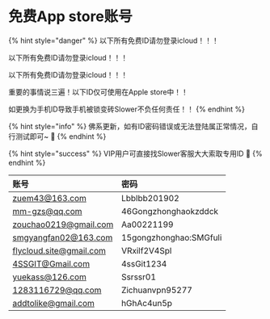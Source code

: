 # 免费App store账号

{% hint style="danger" %}
以下所有免费ID请勿登录icloud！！！

以下所有免费ID请勿登录icloud！！！

以下所有免费ID请勿登录icloud！！！

重要的事情说三遍！以下ID仅可使用在Apple store中！！

如更换为手机ID导致手机被锁变砖Slower不负任何责任！！
{% endhint %}

{% hint style="info" %}
佛系更新，如有ID密码错误或无法登陆属正常情况，自行测试即可~ 🤥 
{% endhint %}

{% hint style="success" %}
VIP用户可直接找Slower客服大大索取专用ID 🤣 
{% endhint %}

| 账号 | 密码 |
| :--- | :--- |
| zuem43@163.com | Lbblbb201902 |
| mm-gzs@qq.com | 46Gongzhonghaokzddck |
| zouchao0219@gmail.com | Aa00221199 |
| smgyangfan02@163.com | 15gongzhonghao:SMGfuli |
| flycloud.site@gmail.com | VRxilf2V4Spl |
| 4SSGIT@Gmail.com | 4ssGit1234 |
| yuekass@126.com | Ssrssr01 |
| 1283116729@qq.com | Zichuanvpn95277 |
| addtolike@gmail.com | hGhAc4un5p |

